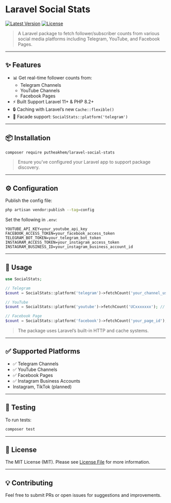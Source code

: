 # Laravel Social Stats

[![Latest Version](https://img.shields.io/packagist/v/putheakhem/laravel-social-stats.svg?style=flat-square)](https://packagist.org/packages/putheakhem/laravel-social-stats)
[![License](https://img.shields.io/github/license/putheakhem/laravel-social-stats.svg?style=flat-square)](LICENSE)

> A Laravel package to fetch follower/subscriber counts from various social media platforms including Telegram, YouTube, and Facebook Pages.

---

## ✨ Features

- 📊 Get real-time follower counts from:
    - Telegram Channels
    - YouTube Channels
    - Facebook Pages
- ⚡ Built Support Laravel 11+ & PHP 8.2+
- 🔒 Caching with Laravel’s new `Cache::flexible()`
- 🧹 Facade support: `SocialStats::platform('telegram')`

---

## 📦 Installation

```bash
composer require putheakhem/laravel-social-stats
```

> Ensure you’ve configured your Laravel app to support package discovery.

---

## ⚙️ Configuration

Publish the config file:

```bash
php artisan vendor:publish --tag=config
```

Set the following in `.env`:

```env
YOUTUBE_API_KEY=your_youtube_api_key
FACEBOOK_ACCESS_TOKEN=your_facebook_access_token
TELEGRAM_BOT_TOKEN=your_telegram_bot_token
INSTAGRAM_ACCESS_TOKEN=your_instagram_access_token
INSTAGRAM_BUSINESS_ID=your_instagram_business_account_id
```

---

## 🔧 Usage

```php
use SocialStats;

// Telegram
$count = SocialStats::platform('telegram')->fetchCount('your_channel_username'); // No @ symbol

// YouTube
$count = SocialStats::platform('youtube')->fetchCount('UCxxxxxxx'); // Channel ID

// Facebook Page
$count = SocialStats::platform('facebook')->fetchCount('your_page_id'); // Page ID Number (3127652********)
```

> The package uses Laravel’s built-in HTTP and cache systems.

---

## ✅ Supported Platforms

- ✅ Telegram Channels
- ✅ YouTube Channels
- ✅ Facebook Pages
- ✅ Instagram Business Accounts
-  Instagram, TikTok (planned)

---

## 🔪 Testing

To run tests:

```bash
composer test
```

---

## 📄 License

The MIT License (MIT). Please see [License File](LICENSE) for more information.

---

## 💡 Contributing

Feel free to submit PRs or open issues for suggestions and improvements.

